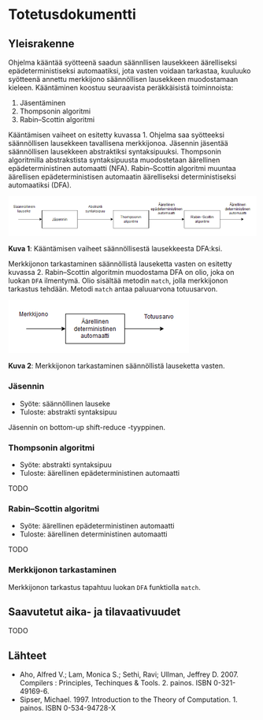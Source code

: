 # Totetusdokumentti

## Yleisrakenne

Ohjelma kääntää syötteenä saadun säännllisen lausekkeen äärelliseksi epädeterministiseksi automaatiksi, jota vasten voidaan tarkastaa, kuuluuko syötteenä annettu merkkijono säännöllisen lausekkeen muodostamaan kieleen. Kääntäminen koostuu seuraavista peräkkäisistä toiminnoista:
1. Jäsentäminen
2. Thompsonin algoritmi
3. Rabin–Scottin algoritmi

Kääntämisen vaiheet on esitetty kuvassa 1. Ohjelma saa syötteeksi säännöllisen lausekkeen tavallisena merkkijonoa. Jäsennin jäsentää säännöllisen lausekkeen abstraktiksi syntaksipuuksi. Thompsonin algoritmilla abstrakstista syntaksipuusta muodostetaan äärellinen epädeterministinen automaatti (NFA). Rabin–Scottin algoritmi muuntaa äärellisen epädeterministisen automaatin äärelliseksi deterministiseksi automaatiksi (DFA). 

![compiling](./imgs/compiling.png)

**Kuva 1**: Kääntämisen vaiheet säännöllisestä lausekkeesta DFA:ksi.

Merkkijonon tarkastaminen säännöllistä lauseketta vasten on esitetty kuvassa 2. Rabin–Scottin algoritmin muodostama DFA on olio, joka on luokan `DFA` ilmentymä. Olio sisältää metodin `match`, jolla merkkijonon tarkastus tehdään. Metodi `match` antaa paluuarvona totuusarvon.

![matching](./imgs/matching.png)

**Kuva 2**: Merkkijonon tarkastaminen säännöllistä lauseketta vasten.

### Jäsennin

* Syöte: säännöllinen lauseke
* Tuloste: abstrakti syntaksipuu

Jäsennin on bottom-up shift-reduce -tyyppinen.

### Thompsonin algoritmi

* Syöte: abstrakti syntaksipuu
* Tuloste: äärellinen epädeterministinen automaatti

TODO

### Rabin–Scottin algoritmi

* Syöte: äärellinen epädeterministinen automaatti
* Tuloste: äärellinen deterministinen automaatti

TODO

### Merkkijonon tarkastaminen

Merkkijonon tarkastus tapahtuu luokan `DFA` funktiolla `match`.

## Saavutetut aika- ja tilavaativuudet

TODO

## Lähteet
* Aho, Alfred V.; Lam, Monica S.; Sethi, Ravi; Ullman, Jeffrey D. 2007. Compilers : Principles, Techinques & Tools. 2. painos. ISBN 0-321-49169-6.
* Sipser, Michael. 1997. Introduction to the Theory of Computation. 1. painos. ISBN 0-534-94728-X